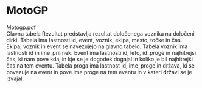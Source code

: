# MotoGP
[Motogp.pdf](https://github.com/user-attachments/files/19045103/Motogp.pdf)
 <br />
Glavna tabela Rezultat predstavlja rezultat določenega voznika na določeni dirki. Tabela ima lastnosti id, event, voznik, ekipa, mesto, točke in čas. Ekipa, voznik in event se navezujejo na glavno tabelo.
Tabela voznik ima lastnosti id in ime_priimek. Event ima lastnosti id, leto, id_proge in najhitrejsi čas, ki nam pove kdaj in kje se je dogodek dogajal in koliko je bil najhitrejši čas na tem eventu.
Tabela proga ima lastnost id, ime_proge in država, ki se povezuje na event in pove ime proge na tem eventu in v kateri državi se je izvajal.
